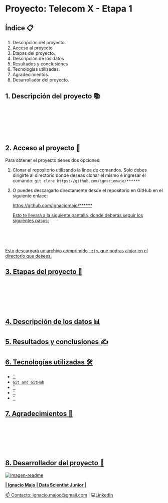 # Proyecto: Telecom X - Etapa 1



## Índice 📋

1. Descripción del proyecto.
2. Acceso al proyecto
3. Etapas del proyecto.
4. Descripción de los datos
5. Resultados y conclusiones
6. Tecnologías utilizadas.
7. Agradecimientos.
8. Desarrollador del proyecto.

## 1. Descripción del proyecto 📚

<br><br><br><br><br>

## 2. Acceso al proyecto 📂

Para obtener el proyecto tienes dos opciones:

1. Clonar el repositorio utilizando la línea de comandos. Solo debes dirigirte al directorio donde deseas clonar el mismo e ingresar el comando:
   `git clone https://github.com/ignaciomajo/******`

2. O puedes descargarlo directamente desde el repositorio en GitHub en el siguiente enlace:
   <p><a href="https://github.com/ignaciomajo/******">https://github.com/ignaciomajo/******</p>

   Esto te llevará a la siguiente pantalla, donde deberás seguir los siguientes pasos:

<br><br><br>
   
Esto descargará un archivo comprimido `.zip`, que podras alojar en el directorio que desees.


## 3. Etapas del proyecto 📝

<br><br><br><br><br>

## 4. Descripción de los datos 📊

## 5. Resultados y conclusiones ✍️

## 6. Tecnologías utilizadas 🛠️

* ``
* `Git and GitHub`
* ``
* ``
* ``

## 7. Agradecimientos 🤝

<br><br><br><br><br>

## 8. Desarrollador del proyecto 👷

![imagen-readme](https://github.com/user-attachments/assets/133bc743-0424-4120-a7a6-7245d2f28f8c)

**| Ignacio Majo | Data Scientist Junior |**

📫 Contacto: ignacio.majoo@gmail.com | 💻[LinkedIn](https://www.linkedin.com/in/ignacio-majo/)
